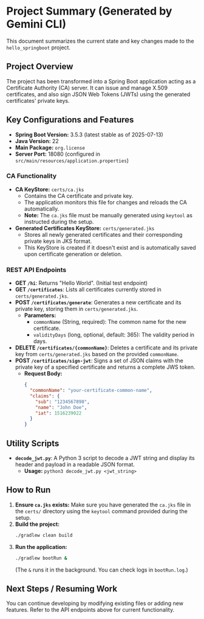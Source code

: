 # Project Summary (Generated by Gemini CLI)

This document summarizes the current state and key changes made to the `hello_springboot` project.

## Project Overview
The project has been transformed into a Spring Boot application acting as a Certificate Authority (CA) server. It can issue and manage X.509 certificates, and also sign JSON Web Tokens (JWTs) using the generated certificates' private keys.

## Key Configurations and Features

*   **Spring Boot Version:** 3.5.3 (latest stable as of 2025-07-13)
*   **Java Version:** 22
*   **Main Package:** `org.license`
*   **Server Port:** 18080 (configured in `src/main/resources/application.properties`)

### CA Functionality
*   **CA KeyStore:** `certs/ca.jks`
    *   Contains the CA certificate and private key.
    *   The application monitors this file for changes and reloads the CA automatically.
    *   **Note:** The `ca.jks` file must be manually generated using `keytool` as instructed during the setup.
*   **Generated Certificates KeyStore:** `certs/generated.jks`
    *   Stores all newly generated certificates and their corresponding private keys in JKS format.
    *   This KeyStore is created if it doesn't exist and is automatically saved upon certificate generation or deletion.

### REST API Endpoints

*   **GET `/hi`**: Returns "Hello World". (Initial test endpoint)
*   **GET `/certificates`**: Lists all certificates currently stored in `certs/generated.jks`.
*   **POST `/certificates/generate`**: Generates a new certificate and its private key, storing them in `certs/generated.jks`.
    *   **Parameters:**
        *   `commonName` (String, required): The common name for the new certificate.
        *   `validityDays` (long, optional, default: 365): The validity period in days.
*   **DELETE `/certificates/{commonName}`**: Deletes a certificate and its private key from `certs/generated.jks` based on the provided `commonName`.
*   **POST `/certificates/sign-jwt`**: Signs a set of JSON claims with the private key of a specified certificate and returns a complete JWS token.
    *   **Request Body:**
        ```json
        {
          "commonName": "your-certificate-common-name",
          "claims": {
            "sub": "1234567890",
            "name": "John Doe",
            "iat": 1516239022
          }
        }
        ```

## Utility Scripts

*   **`decode_jwt.py`**: A Python 3 script to decode a JWT string and display its header and payload in a readable JSON format.
    *   **Usage:** `python3 decode_jwt.py <jwt_string>`

## How to Run

1.  **Ensure `ca.jks` exists:** Make sure you have generated the `ca.jks` file in the `certs/` directory using the `keytool` command provided during the setup.
2.  **Build the project:**
    ```bash
    ./gradlew clean build
    ```
3.  **Run the application:**
    ```bash
    ./gradlew bootRun &
    ```
    (The `&` runs it in the background. You can check logs in `bootRun.log`.)

## Next Steps / Resuming Work

You can continue developing by modifying existing files or adding new features. Refer to the API endpoints above for current functionality.